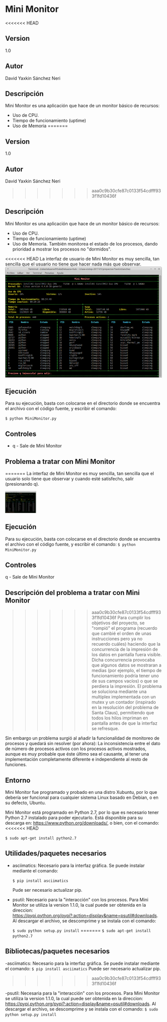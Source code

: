 # Mini Monitor
<<<<<<< HEAD
## Version
1.0
## Autor
David Yaxkin Sánchez Neri

## Descripción
Mini Monitor es una aplicación que hace de un monitor básico de recursos:
* Uso de CPU.
* Tiempo de funcionamiento (uptime)
* Uso de Memoria
=======

## Version
1.0

## Autor
David Yaxkin Sánchez Neri
>>>>>>> aaa0c9b30cfe87c0133f54cdfff933f1fd10436f

## Descripción
Mini Monitor es una aplicación que hace de un monitor básico de recursos:
* Uso de CPU.
* Tiempo de funcionamiento (uptime)
* Uso de Memoria.
También monitorea el estado de los procesos, dando prioridad a mostrar los procesos no "dormidos".

<<<<<<< HEAD
La interfaz de usuario de Mini Monitor es muy sencilla, tan sencilla que el usuario no tiene que hacer nada más que observar.
<img src="./screenshot1.png" alter="screenshot1">

## Ejecución
Para su ejecución, basta con colocarse en el directorio donde se encuentra el archivo con el código fuente, y escribir el comando:

`$ python MiniMonitor.py`

## Controles
* q - Sale de Mini Monitor

## Problema a tratar con Mini Monitor
=======
La interfaz de Mini Monitor es muy sencilla, tan sencilla que el usuario solo tiene que observar y cuando esté satisfecho, salir (presionando q).

<img src="./screenshot1.png" alt="Ventana 01" style= "width: 100px;">

## Ejecución
Para su ejecución, basta con colocarse en el directorio donde se encuentra el archivo con el código fuente, y escribir el comando:
`$ python MiniMonitor.py`
## Controles
q - Sale de Mini Monitor

## Descripción del problema a tratar con Mini Monitor
>>>>>>> aaa0c9b30cfe87c0133f54cdfff933f1fd10436f
Para cumplir los objetivos del proyecto, se "rompió" el programa (recuerdo que cambié el orden de unas instrucciones pero ya no recuerdo cuáles) haciendo que la concurrencia de la impresión de los datos en pantalla fuera visible. Dicha concurrencia provocaba que algunos datos se mostraran a medias (por ejemplo, el tiempo de funcionamiento podría tener uno de sus campos vacíos) o que se perdiera la impresión. El problema se soluciona mediante una multiplex implementada con un mutex y un contador (inspirado en la resolución del problema de Santa Claus), permitiendo que todos los hilos impriman en pantalla antes de que la interfaz se refresque.

Sin embargo un problema surgió al añadir la funcionalidad de monitoreo de procesos y quedará sin resolver (por ahora): La inconsistencia entre el dato de número de procesos activos con los procesos activos mostrados, aunque es muy probable que éste último sea el causante, al tener una implementación completamente diferente e independiente al resto de funciones.

## Entorno
Mini Monitor fue programado y probado en una distro Xubuntu, por lo que debería ser funcional para cualquier sistema Linux basado en Debian, o en su defecto, Ubuntu.

Mini Monitor está programado en Python 2.7, por lo que es necesario tener Python 2.7 instalado para poder ejecutarlo. Está disponible para su descarga en: https://www.python.org/downloads/, o bien, con el comando:
<<<<<<< HEAD

`$ sudo apt-get install python2.7`

## Utilidades/paquetes necesarios

* asciimatics: Necesario para la interfaz gráfica. Se puede instalar mediante el comando:

  `$ pip install asciimatics`
 
  Pude ser necesario actualizar pip.

* psutil: Necesario para la "interacción" con los procesos. Para Mini Monitor se utiliza la version 1.1.0, la cual puede ser obtenida en la direccion: https://pypi.python.org/pypi?:action=display&name=psutil#downloads. Al descargar el archivo, se descomprime y se instala con el comando:

  `$ sudo python setup.py install`
=======
`$ sudo apt-get install python2.7`

## Bibliotecas/paquetes necesarios

-asciimatics: Necesario para la interfaz gráfica. Se puede instalar mediante el comando:
`$ pip install asciimatics`
Puede ser necesario actualizar pip.
>>>>>>> aaa0c9b30cfe87c0133f54cdfff933f1fd10436f

-psutil: Necesaria para la "interacción" con los procesos. Para Mini Monitor se utiliza la version 1.1.0, la cual puede ser obtenida en la direccion: https://pypi.python.org/pypi?:action=display&name=psutil#downloads. Al descargar el archivo, se descomprime y se instala con el comando:
`$ sudo python setup.py install`
